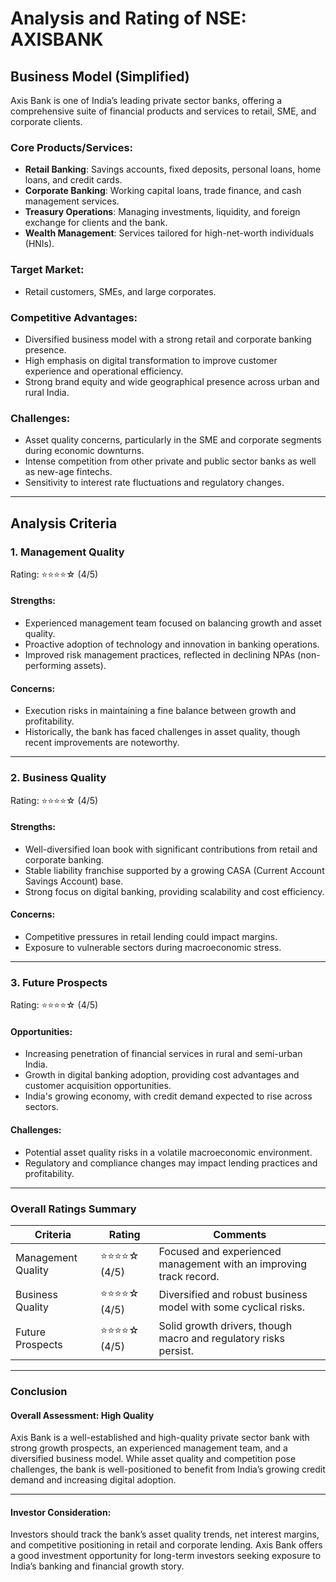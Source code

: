 # Analysis and Rating of NSE: AXISBANK  
## Business Model (Simplified)  
Axis Bank is one of India’s leading private sector banks, offering a comprehensive suite of financial products and services to retail, SME, and corporate clients.  

### Core Products/Services:  
- **Retail Banking**: Savings accounts, fixed deposits, personal loans, home loans, and credit cards.  
- **Corporate Banking**: Working capital loans, trade finance, and cash management services.  
- **Treasury Operations**: Managing investments, liquidity, and foreign exchange for clients and the bank.  
- **Wealth Management**: Services tailored for high-net-worth individuals (HNIs).  

### Target Market:  
- Retail customers, SMEs, and large corporates.  

### Competitive Advantages:  
- Diversified business model with a strong retail and corporate banking presence.  
- High emphasis on digital transformation to improve customer experience and operational efficiency.  
- Strong brand equity and wide geographical presence across urban and rural India.  

### Challenges:  
- Asset quality concerns, particularly in the SME and corporate segments during economic downturns.  
- Intense competition from other private and public sector banks as well as new-age fintechs.  
- Sensitivity to interest rate fluctuations and regulatory changes.  

---

## Analysis Criteria  

### 1. Management Quality  
Rating: ⭐⭐⭐⭐☆ (4/5)  
#### Strengths:  
- Experienced management team focused on balancing growth and asset quality.  
- Proactive adoption of technology and innovation in banking operations.  
- Improved risk management practices, reflected in declining NPAs (non-performing assets).  

#### Concerns:  
- Execution risks in maintaining a fine balance between growth and profitability.  
- Historically, the bank has faced challenges in asset quality, though recent improvements are noteworthy.  

---

### 2. Business Quality  
Rating: ⭐⭐⭐⭐☆ (4/5)  
#### Strengths:  
- Well-diversified loan book with significant contributions from retail and corporate banking.  
- Stable liability franchise supported by a growing CASA (Current Account Savings Account) base.  
- Strong focus on digital banking, providing scalability and cost efficiency.  

#### Concerns:  
- Competitive pressures in retail lending could impact margins.  
- Exposure to vulnerable sectors during macroeconomic stress.  

---

### 3. Future Prospects  
Rating: ⭐⭐⭐⭐☆ (4/5)  
#### Opportunities:  
- Increasing penetration of financial services in rural and semi-urban India.  
- Growth in digital banking adoption, providing cost advantages and customer acquisition opportunities.  
- India's growing economy, with credit demand expected to rise across sectors.  

#### Challenges:  
- Potential asset quality risks in a volatile macroeconomic environment.  
- Regulatory and compliance changes may impact lending practices and profitability.  

---

### Overall Ratings Summary  
| Criteria            | Rating          | Comments                                                                |  
|---------------------|-----------------|------------------------------------------------------------------------|  
| Management Quality  | ⭐⭐⭐⭐☆ (4/5)     | Focused and experienced management with an improving track record.      |  
| Business Quality    | ⭐⭐⭐⭐☆ (4/5)     | Diversified and robust business model with some cyclical risks.         |  
| Future Prospects    | ⭐⭐⭐⭐☆ (4/5)     | Solid growth drivers, though macro and regulatory risks persist.        |  

---

### Conclusion  
#### Overall Assessment: High Quality  
Axis Bank is a well-established and high-quality private sector bank with strong growth prospects, an experienced management team, and a diversified business model. While asset quality and competition pose challenges, the bank is well-positioned to benefit from India’s growing credit demand and increasing digital adoption.  

---

#### Investor Consideration:  
Investors should track the bank’s asset quality trends, net interest margins, and competitive positioning in retail and corporate lending. Axis Bank offers a good investment opportunity for long-term investors seeking exposure to India’s banking and financial growth story.
